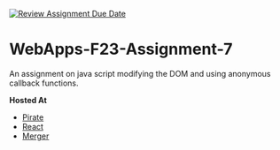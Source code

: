 [![Review Assignment Due Date](https://classroom.github.com/assets/deadline-readme-button-24ddc0f5d75046c5622901739e7c5dd533143b0c8e959d652212380cedb1ea36.svg)](https://classroom.github.com/a/Kv-XePEp)
# WebApps-F23-Assignment-7
An assignment on java script modifying the DOM and using anonymous callback functions.

**Hosted At**
- [Pirate](https://44-563-webapps-f23.github.io/44563-webapps-f23-assignment7-anandreddyalla/pirate.html)
- [React](https://44-563-webapps-f23.github.io/44563-webapps-f23-assignment7-anandreddyalla/react.html)
- [Merger](https://44-563-webapps-f23.github.io/44563-webapps-f23-assignment7-anandreddyalla/merger.html)
